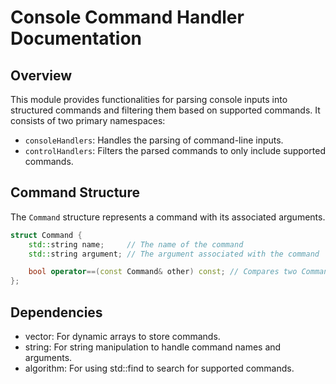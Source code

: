 # Console Command Handler Documentation

## Overview

This module provides functionalities for parsing console inputs into structured commands and filtering them based on supported commands. It consists of two primary namespaces:

- `consoleHandlers`: Handles the parsing of command-line inputs.
- `controlHandlers`: Filters the parsed commands to only include supported commands.

## Command Structure

The `Command` structure represents a command with its associated arguments.

```cpp
struct Command {
    std::string name;     // The name of the command
    std::string argument; // The argument associated with the command

    bool operator==(const Command& other) const; // Compares two Command objects for equality
};
```

## Dependencies

* vector: For dynamic arrays to store commands.
* string: For string manipulation to handle command names and arguments.
* algorithm: For using std::find to search for supported commands.
